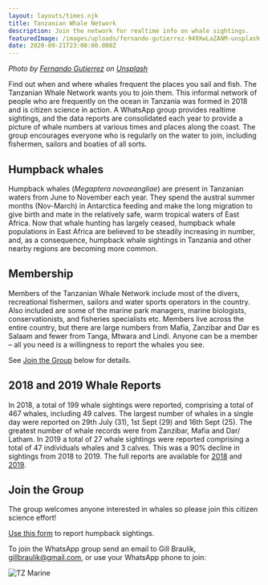 ```yaml
---
layout: layouts/times.njk
title: Tanzanian Whale Network
description: Join the network for realtime info on whale sightings.
featuredImage: /images/uploads/fernando-gutierrez-949XwLaZANM-unsplash.jpg
date: 2020-09-21T23:00:00.000Z
---
```


*<span>Photo by <a href="https://unsplash.com/@ferbelmont?utm_source=unsplash&amp;utm_medium=referral&amp;utm_content=creditCopyText">Fernando Gutierrez</a> on <a href="https://unsplash.com/s/photos/humpback-whale?utm_source=unsplash&amp;utm_medium=referral&amp;utm_content=creditCopyText">Unsplash</a></span>*

Find out when and where whales frequent the places you sail and fish. The Tanzanian Whale Network wants you to join them. This informal network of people who are frequently on the ocean in Tanzania was formed in 2018 and is citizen science in action. A WhatsApp group provides realtime sightings, and the data reports are consolidated each year to provide a picture of whale numbers at various times and places along the coast. The group encourages everyone who is regularly on the water to join, including fishermen, sailors and boaties of all sorts.


## Humpback whales

Humpback whales (*Megaptera novaeangliae*) are present in Tanzanian waters from June to November each year. They spend the austral summer months (Nov-March) in Antarctica feeding and make the long migration to give birth and mate in the relatively safe, warm tropical waters of East Africa. Now that whale hunting has largely ceased, humpback whale populations in East Africa are believed to be steadily increasing in number, and, as a consequence, humpback whale sightings in Tanzania and other nearby regions are becoming more common.

## Membership

Members of the Tanzanian Whale Network include most of the divers, recreational fishermen, sailors and water sports operators in the country. Also included are some of the marine park managers, marine biologists, conservationists, and fisheries specialists etc. Members live across the entire country, but there are large numbers from Mafia, Zanzibar and Dar es Salaam and fewer from Tanga, Mtwara and Lindi. Anyone can be a member &ndash; all you need is a willingness to report the whales you see.

See [Join the Group](#Join) below for details.

## 2018 and 2019 Whale Reports

In 2018, a total of 199 whale sightings were reported, comprising a total of 467 whales, including 49
calves.  The largest number of whales in a single day were reported on 29th July (31), 1st Sept (29) and 16th Sept (25). The greatest number of whale records were from Zanzibar, Mafia and Dar/ Latham.  In 2019 a total of 27 whale sightings were reported comprising a total of 47 individuals whales and 3 calves. This was a 90% decline in sightings from 2018 to 2019.  The full reports are available for [2018](https://iucn-csg.org/wp-content/uploads/2019/01/Tanzanian-Whale-Network-Report-Jan-19-final.pdf) and [2019](https://www.researchgate.net/publication/338448767_Tanzania_Whale_Network_Report_2019).

## <a id="Join"></a>Join the Group

The group welcomes anyone interested in whales so please join this citizen science effort!

[Use this form](https://docs.google.com/forms/d/e/1FAIpQLSe1Cch4cKiP_jbFodOn2A2FsW-PW618dHvWZEGYg3QKH-f0gA/viewform) to report humpback sightings.

To join the WhatsApp group send an email to Gill Braulik, gillbraulik@gmail.com, or use your WhatsApp phone to join:

![TZ Marine](/images/uploads/TZMarineEntry.jpg "")
